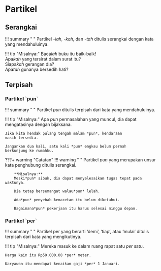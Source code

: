 # Partikel

## Serangkai

!!! summary " "
    Partikel *-lah*, *-kah*, dan *-tah* ditulis serangkai dengan kata yang mendahuluinya.

!!! tip "Misalnya:"
    Baca*lah* buku itu baik-baik!  
    Apa*kah* yang tersirat dalam surat itu?  
    Siapa*kah* gerangan dia?  
    Apa*tah* gunanya bersedih hati?

## Terpisah

### Partikel \`pun\`

!!! summary " "
    Partikel *pun* ditulis terpisah dari kata yang mendahuluinya.

!!! tip "Misalnya:"
    Apa *pun* permasalahan yang muncul, dia dapat
    mengatasinya dengan bijaksana.

    Jika kita hendak pulang tengah malam *pun*, kendaraan
    masih tersedia.

    Jangankan dua kali, satu kali *pun* engkau belum pernah
    berkunjung ke rumahku.

???+ warning "Catatan"
    !!! warning " "
        Partikel *pun* yang merupakan unsur kata penghubung ditulis serangkai.

        **Misalnya:**  
        Meski*pun* sibuk, dia dapat menyelesaikan tugas tepat pada waktunya.

        Dia tetap bersemangat walau*pun* lelah.

        Ada*pun* penyebab kemacetan itu belum diketahui.

        Bagaimana*pun* pekerjaan itu harus selesai minggu depan.

### Partikel \`per\`

!!! summary " "
    Partikel per yang berarti ‘demi’, ‘tiap’, atau ‘mulai’ ditulis terpisah dari kata yang mengikutinya.

!!! tip "Misalnya:"
    Mereka masuk ke dalam ruang rapat satu *per* satu.

    Harga kain itu Rp50.000,00 *per* meter.

    Karyawan itu mendapat kenaikan gaji *per* 1 Januari.


